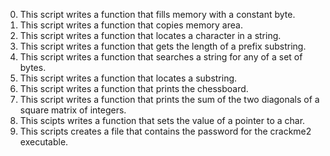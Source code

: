 
0. This script writes a function that fills memory with a constant byte.
1. This script writes a function that copies memory area.
2. This script writes a function that locates a character in a string.
3. This script writes a function that gets the length of a prefix substring.
4. This script writes a function that searches a string for any of a set of bytes.
5. This script writes a function that locates a substring.
6. This script writes a function that prints the chessboard.
7. This script writes a function that prints the sum of the two diagonals of a square matrix of integers.
8. This scipts writes a function that sets the value of a pointer to a char.
9. This scripts creates a file that contains the password for the crackme2 executable. 
